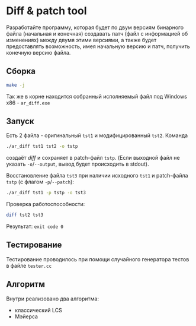 # Diff & patch tool

Разработайте программу, которая будет по двум версиям бинарного файла (начальная и конечная) создавать патч (файл с информацией об изменениях) между двумя этими версиями, а также будет предоставлять возможность, имея начальную версию и патч, получить конечную версию файла.

## Сборка

```bash
make -j
```
Так же в корне находится собранный исполняемый файл под Windows x86 - `ar_diff.exe`

## Запуск

Есть 2 файла - оригинальный `tst1` и модифицированный `tst2`. 
Команда
```bash
./ar_diff tst1 tst2 -o tstp
```
создаёт *diff* и сохраняет в patch-файл `tstp`. (Если выходной файл не указать `-o`/`--output`, вывод будет происходить в stdout).

Восстановление файла `tst3` при наличии исходного `tst1` и patch-файла `tstp` (с флагом `-p`/`--patch`):
```bash
./ar_diff tst1 -p tstp -o tst3
```
Проверка работоспособности:
```bash
diff tst2 tst3
```
Результат: `exit code 0`

## Тестирование

Тестирование проводилось при помощи случайного генератора тестов в файле `tester.cc`

## Алгоритм

Внутри реализовано два алгоритма:
- классический LCS
- Мэйерса
